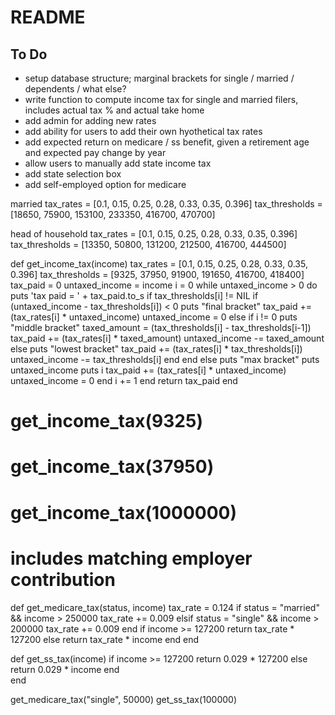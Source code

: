 # README

## To Do

* setup database structure; marginal brackets for single / married / dependents / what else?
* write function to compute income tax for single and married filers, includes actual tax % and actual take home
* add admin for adding new rates
* add ability for users to add their own hyothetical tax rates
* add expected return on medicare / ss benefit, given a retirement age and expected pay change by year
* allow users to manually add state income tax
* add state selection box
* add self-employed option for medicare

married
tax_rates = [0.1, 0.15, 0.25, 0.28, 0.33, 0.35, 0.396]
tax_thresholds = [18650, 75900, 153100, 233350, 416700, 470700]

head of household
tax_rates = [0.1, 0.15, 0.25, 0.28, 0.33, 0.35, 0.396]
tax_thresholds = [13350, 50800, 131200, 212500, 416700, 444500]

def get_income_tax(income)
  tax_rates = [0.1, 0.15, 0.25, 0.28, 0.33, 0.35, 0.396]
  tax_thresholds = [9325, 37950, 91900, 191650, 416700, 418400]
  tax_paid = 0
  untaxed_income = income
  i = 0
  while untaxed_income > 0 do
    puts 'tax paid = ' + tax_paid.to_s
    if tax_thresholds[i] != NIL
      if (untaxed_income - tax_thresholds[i]) < 0
        puts "final bracket"
        tax_paid += (tax_rates[i] * untaxed_income)
        untaxed_income = 0
      else
        if i != 0
          puts "middle bracket"
          taxed_amount = (tax_thresholds[i] - tax_thresholds[i-1])
          tax_paid += (tax_rates[i] * taxed_amount)
          untaxed_income -= taxed_amount
        else
          puts "lowest bracket"
          tax_paid += (tax_rates[i] * tax_thresholds[i])
          untaxed_income -= tax_thresholds[i]
        end
      end
    else
      puts "max bracket"
      puts untaxed_income
      puts i
      tax_paid += (tax_rates[i] * untaxed_income)
      untaxed_income = 0
    end
    i += 1
  end
  return tax_paid
end

# get_income_tax(9325)
# get_income_tax(37950)
# get_income_tax(1000000)

# includes matching employer contribution
def get_medicare_tax(status, income)
  tax_rate = 0.124
  if status = "married" && income > 250000
    tax_rate += 0.009
  elsif status = "single" && income > 200000
    tax_rate += 0.009
  end
  if income >= 127200
    return tax_rate * 127200
  else
    return tax_rate * income
  end
end

def get_ss_tax(income)
  if income >= 127200
    return 0.029 * 127200
  else
    return 0.029 * income
  end  
end

get_medicare_tax("single", 50000)
get_ss_tax(100000)